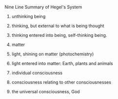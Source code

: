 Nine Line Summary of Hegel's System
1. unthinking being
2. thinking, but external to what is being thought
3. thinking entered into being, self-thinking being.

1. matter
2. light, shining on matter (photochemistry)
3. light entered into matter: Earth, plants and animals

1. individual consciousness
2. consciousness relating to other consciousnesses
3. the universal consciousness, God